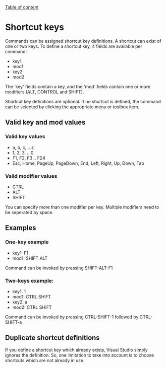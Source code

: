 [Table of content](_toc.md)
# Shortcut keys

Commands can be assigned shortcut key definitions. A shortcut can exist of one or two keys.
To define a shortcut key, 4 fields are available per command:
- key1
- mod1
- key2
- mod2

The 'key' fields contain a key, and the 'mod' fields contain one or more modifiers (ALT, CONTROL and SHIFT).

Shortcut key definitions are optional. If no shortcut is defined, the command can be selected by clicking the appropriate menu or toolbox item.

## Valid key and mod values 
### Valid key values
- a, b, c, .. z
- 1, 2, 3, .. 0
- F1, F2, F3 .. F24
- Esc, Home, PageUp, PageDown, End, Left, Right, Up, Down, Tab
  

### Valid modifier values
- CTRL
- ALT
- SHIFT

You can specify more than one modifier per key. Multiple modifiers need to be seperated by space.

## Examples

### One-key example
- key1: F1
- mod1: SHIFT ALT

Command can be invoked by pressing SHIFT-ALT-F1


### Two-keys example:
- key1: 1
- mod1: CTRL SHIFT
- key2: a
- mod2: CTRL SHIFT

Command can be invoked by pressing CTRL-SHIFT-1 followed by CTRL-SHIFT-a


## Duplicate shortcut definitions
If you define a shortcut key which already exists, Visual Studio simply ignores the definition. 
So, one limitation to take into account is to choose shortcuts which are not already in use.

